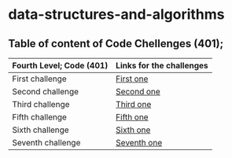 # data-structures-and-algorithms
## Table of content of Code Chellenges (401);

 | Fourth Level; Code (401) | Links for the challenges | 
 | ----------- | -------------------------------- |
 | First challenge |    [First one](challenge_one)  |
 | Second challenge |    [Second one](challenge_2)  |
 | Third challenge |    [Third one](challenge_3)    |
 | Fifth challenge |    [Fifth one](challenge_linked_list) |
 | Sixth challenge |    [Sixth one](challenge_linked_list.readme.md) |
 | Seventh challenge |    [Seventh one](challenge_valuekth) |
